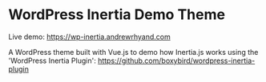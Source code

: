 # WordPress Inertia Demo Theme

Live demo: https://wp-inertia.andrewrhyand.com

A WordPress theme built with Vue.js to demo how Inertia.js works using the 'WordPress Inertia Plugin': https://github.com/boxybird/wordpress-inertia-plugin
